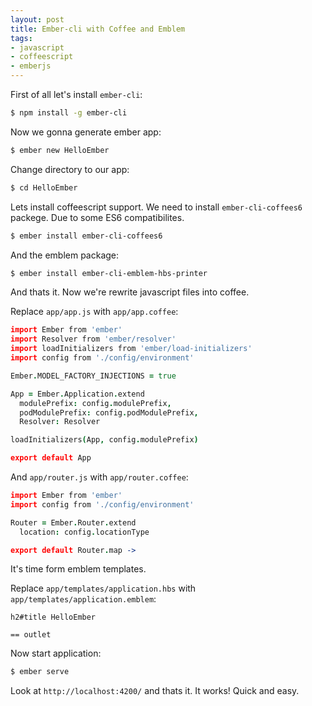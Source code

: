 ```yaml
---
layout: post
title: Ember-cli with Coffee and Emblem
tags:
- javascript
- coffeescript
- emberjs
---
```


First of all let's install `ember-cli`:

```sh
$ npm install -g ember-cli
```

Now we gonna generate ember app:

```sh
$ ember new HelloEmber
```

Change directory to our app:

```sh
$ cd HelloEmber
```

Lets install coffeescript support. We need to install `ember-cli-coffees6` packege. Due to some ES6 compatibilites.

```sh
$ ember install ember-cli-coffees6
```

And the emblem package:

```sh
$ ember install ember-cli-emblem-hbs-printer
```

And thats it. Now we're rewrite javascript files into coffee.

Replace `app/app.js` with `app/app.coffee`:

```coffee
import Ember from 'ember'
import Resolver from 'ember/resolver'
import loadInitializers from 'ember/load-initializers'
import config from './config/environment'

Ember.MODEL_FACTORY_INJECTIONS = true

App = Ember.Application.extend
  modulePrefix: config.modulePrefix,
  podModulePrefix: config.podModulePrefix,
  Resolver: Resolver

loadInitializers(App, config.modulePrefix)

export default App
```

And `app/router.js` with `app/router.coffee`:

```coffee
import Ember from 'ember'
import config from './config/environment'

Router = Ember.Router.extend
  location: config.locationType

export default Router.map ->
```

It's time form emblem templates.

Replace `app/templates/application.hbs` with `app/templates/application.emblem`:

```slim
h2#title HelloEmber

== outlet
```

Now start application:

```sh
$ ember serve
```

Look at `http://localhost:4200/` and thats it. It works! Quick and easy.

